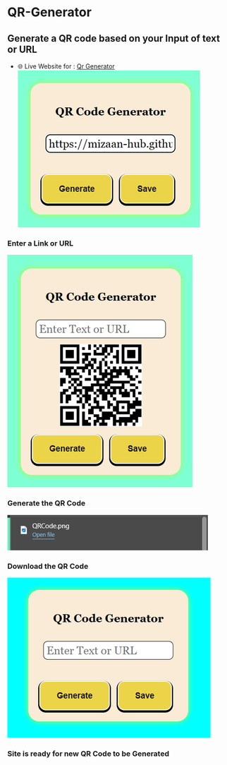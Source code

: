 # QR-Generator
## Generate a QR code based on your Input of text or URL
- 🌐 Live Website for : [Qr Generator](https://mizaan-hub.github.io/QR-Generator/)<br>
<img src="images/website.png"><br>

### Enter a Link or URL <br>
<img src="images/website1.png"><br>
### Generate the QR Code <br>
<img src="images/website2.png"><br>
### Download the QR Code <br>
<img src="images/website3.png"><br>
### Site is ready for new QR Code to be Generated

